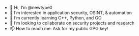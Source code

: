 - 👋 Hi, I’m @newtype0
- 👀 I’m interested in application security, OSINT, & automation
- 🌱 I’m currently learning C++, Python, and GO
- 💞️ I’m looking to collaborate on security projects and research
- 📫 How to reach me: Ask for my public GPG key!

<!---
newtype0/newtype0 is a ✨ special ✨ repository because its `README.md` (this file) appears on your GitHub profile.
You can click the Preview link to take a look at your changes.
--->
